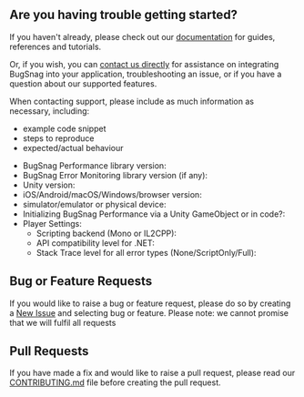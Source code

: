 ## Are you having trouble getting started?
If you haven't already, please check out our [documentation](https://docs.bugsnag.com/performance/unity/) for guides, references and tutorials.

Or, if you wish, you can [contact us directly](mailto:support@bugsnag.com) for assistance on integrating BugSnag into your application, troubleshooting an issue, or if you have a question about our supported features.

When contacting support, please include as much information as necessary, including:

- example code snippet
- steps to reproduce
- expected/actual behaviour 

* BugSnag Performance library version:
* BugSnag Error Monitoring library version (if any):
* Unity version:
* iOS/Android/macOS/Windows/browser version:
* simulator/emulator or physical device:
* Initializing BugSnag Performance via a Unity GameObject or in code?:
* Player Settings:
    * Scripting backend (Mono or IL2CPP):
    * API compatibility level for .NET:
    * Stack Trace level for all error types (None/ScriptOnly/Full):

## Bug or Feature Requests
If you would like to raise a bug or feature request, please do so by creating a [New Issue](https://github.com/bugsnag/bugsnag-unity-performance/issues/new/choose) and selecting bug or feature.
Please note: we cannot promise that we will fulfil all requests

## Pull Requests
If you have made a fix and would like to raise a pull request, please read our [CONTRIBUTING.md](../CONTRIBUTING.md) file before creating the pull request.
